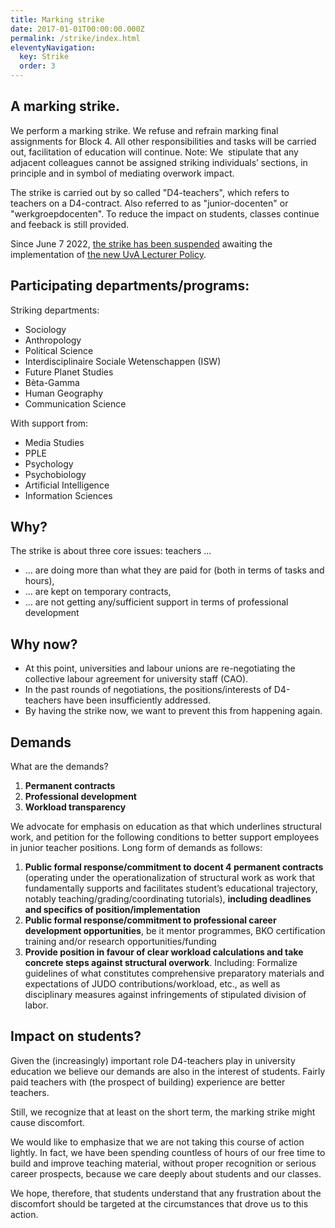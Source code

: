 ```yaml
---
title: Marking strike
date: 2017-01-01T00:00:00.000Z
permalink: /strike/index.html
eleventyNavigation:
  key: Strike
  order: 3
---
```

## A marking strike.

We perform a marking strike. We refuse and refrain marking final assignments for Block 4. All other responsibilities and tasks will be carried out, facilitation of education will continue. Note: We  stipulate that any adjacent colleagues cannot be assigned striking individuals’ sections, in principle and in symbol of mediating overwork impact. 

The strike is carried out by so called "D4-teachers", which refers to teachers on a D4-contract. Also referred to as "junior-docenten" or "werkgroepdocenten". To reduce the impact on students, classes continue and feeback is still provided.

Since June 7 2022, [the strike has been suspended](https://casual-uva.nl/posts/casual-uva-to-suspend-strike-and-monitor-implementation/) awaiting the implementation of [the new UvA Lecturer Policy](https://www.uva.nl/en/content/news/news/2022/04/new-uva-lecturer-policy.html).

## Participating departments/programs:

Striking departments:

* Sociology
* Anthropology
* Political Science
* Interdisciplinaire Sociale Wetenschappen (ISW)
* Future Planet Studies
* Bèta-Gamma
* Human Geography
* Communication Science

With support from:

* Media Studies
* PPLE
* Psychology
* Psychobiology
* Artificial Intelligence
* Information Sciences

## Why?

The strike is about three core issues: teachers ...

* ... are doing more than what they are paid for (both in terms of tasks and hours),
* ... are kept on temporary contracts,
* ... are not getting any/sufficient support in terms of professional development

## Why now?

* At this point, universities and labour unions are re-negotiating the collective labour agreement for university staff (CAO).
* In the past rounds of negotiations, the positions/interests of D4-teachers have been insufficiently addressed.
* By having the strike now, we want to prevent this from happening again.

## Demands

What are the demands?

1. **Permanent contracts**
2. **Professional development**
3. **Workload transparency** 

We advocate for emphasis on education as that which underlines structural work, and petition for the following conditions to better support employees in junior teacher positions. Long form of demands as follows:   

1. **Public formal response/commitment to docent 4 permanent contracts** (operating under the operationalization of structural work as work that fundamentally supports and facilitates student’s educational trajectory, notably teaching/grading/coordinating tutorials), **including deadlines and specifics of position/implementation** 
2. **Public formal response/commitment to professional career development opportunities**, be it mentor programmes, BKO certification training and/or research opportunities/funding
3. **Provide position in favour of clear workload calculations and take concrete steps against structural overwork**. Including: Formalize guidelines of what constitutes comprehensive preparatory materials and expectations of JUDO contributions/workload, etc., as well as disciplinary measures against infringements of stipulated division of labor.

## Impact on students?

Given the (increasingly) important role D4-teachers play in university education we believe our demands are also in the interest of students. Fairly paid teachers with (the prospect of building) experience are better teachers. 

Still, we recognize that at least on the short term, the marking strike might cause discomfort.

We would like to emphasize that we are not taking this course of action lightly. In fact, we have been spending countless of hours of our free time to build and improve teaching material, without proper recognition or serious career prospects, because we care deeply about students and our classes.

We hope, therefore, that students understand that any frustration about the discomfort should be targeted at the circumstances that drove us to this action.